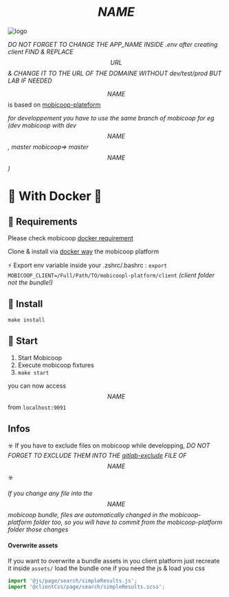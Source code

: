 $$NAME$$
=======

![logo](logo.png)

*DO NOT FORGET TO CHANGE THE APP_NAME INSIDE .env after creating client*
*FIND & REPLACE $$URL$$ & CHANGE IT TO THE URL OF THE DOMAINE WITHOUT dev/test/prod BUT LAB IF NEEDED*


$$NAME$$ is based on [mobicoop-plateform](https://gitlab.com/mobicoop/mobicoop-platform)

_for developpement you have to use the same branch of mobicoop for eg (dev mobicoop with dev $$NAME$$, master mobicoop=> master $$NAME$$)_


# 🐳 With Docker 🐳 


## 🐳 Requirements


Please check mobicoop [docker requirement](https://gitlab.com/mobicoop/mobicoop-platform/tree/dev/docs#-requirements-) 

Clone & install via [docker way](https://gitlab.com/mobicoop/mobicoop-platform/tree/dev/docs#-install) the mobicoop platform

⚡️ Export env variable inside your .zshrc/.bashrc : `export MOBICOOP_CLIENT=/Full/Path/TO/mobicoopl-platform/client`  *(client folder not the bundle!)*

## 🐳 Install 

`make install`


## 🐳 Start 

1. Start Mobicoop
2. Execute mobicoop fixtures
3. `make start`

you can now access $$NAME$$ from `localhost:9091`


## Infos


☣️ If you have to exclude files on mobicoop while developping, *DO NOT FORGET TO EXCLUDE THEM INTO THE [gitlab-exclude](./gitlab-exclude) FILE OF $$NAME$$* ☣️

*If you change any file into the $$NAME$$ mobicoop bundle, files are automatically changed in the mobicoop-platform folder too,  so you will have to commit from the mobicoop-platform folder those changes*

#### Overwrite assets

If you want to overwrite a bundle assets in you client platform just recreate it inside `assets/` load the bundle one if you need the js & load you css

```javascript
import '@js/page/search/simpleResults.js';
import '@clientCss/page/search/simpleResults.scss';
```